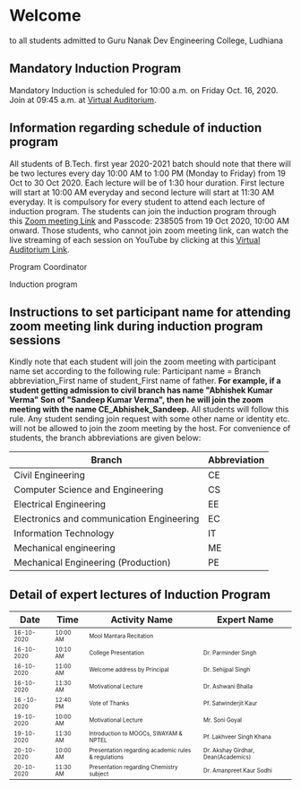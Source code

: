 # Welcome

to all students admitted to Guru Nanak Dev Engineering College, Ludhiana

## Mandatory Induction Program

Mandatory Induction is scheduled for 10:00 a.m. on Friday Oct. 16, 2020. Join at 09:45 a.m. at [Virtual Auditorium](https://youtu.be/lwfO98I1FjU).

## Information regarding schedule of induction program

All students of B.Tech. first year 2020-2021 batch should note that there will be two lectures every day 10:00 AM to 1:00 PM (Monday to Friday) from 19 Oct to 30 Oct 2020. Each lecture will be of 1:30 hour duration. First lecture will start at 10:00 AM everyday and second lecture will start at 11:30 AM everyday. It is compulsory for every student to attend each lecture of induction program. The students can join the induction program through this [Zoom meeting Link](https://gndec-ac-in.zoom.us/j/84068577476?pwd=RkxjWWladWk2V2ppOEtEM2dSbHptQT09) and Passcode: 238505 from 19 Oct 2020, 10:00 AM onward. Those students, who cannot join zoom meeting link, can watch the live streaming of each session on YouTube by clicking at this [Virtual Auditorium Link](https://youtu.be/lwfO98I1FjU).

Program Coordinator

Induction program
## Instructions to set participant name for attending zoom meeting link during induction program sessions
Kindly note that each student will join the zoom meeting with participant name set according to the following rule: Participant name = Branch abbreviation_First name of student_First name of father. **For example, if a student getting admission to civil branch has name "Abhishek Kumar Verma" Son of "Sandeep Kumar Verma", then he will join the zoom meeting with the name CE_Abhishek_Sandeep.** All students will follow this rule. Any student sending join request with some other name or identity etc. will not be allowed to join the zoom meeting by the host.
For convenience of students, the branch abbreviations are given below:

| Branch | Abbreviation |
| ------| --------- |
| Civil Engineering | CE |
| Computer Science and Engineering | CS |
| Electrical Engineering | EE |
| Electronics and communication Engineering | EC |
| Information Technology | IT |
| Mechanical engineering | ME |
| Mechanical Engineering (Production) | PE |

## Detail of expert lectures of Induction Program

| Date | Time | Activity Name | Expert Name | 
| -----| ---- | ----------- |-----|
| <font size="1"> 16-10-2020 </font> | <font size="1"> 10:00 AM </font> | <font size="1"> Mool Mantara Recitation </font> |    |
| <font size="1"> 16-10-2020 </font> | <font size="1"> 10:10 AM </font> | <font size="1"> College Presentation </font> |  <font size="1"> Dr. Parminder Singh </font> |
| <font size="1"> 16-10-2020 </font>  | <font size="1"> 11:00 AM </font> | <font size="1"> Welcome address by Principal </font> | <font size="1"> Dr. Sehijpal Singh </font>  |
| <font size="1"> 16-10-2020 </font> | <font size="1"> 11:30 AM </font> | <font size="1"> Motivational Lecture </font> | <font size="1"> Dr. Ashwani Bhalla  </font> |
| <font size="1"> 16 -10-2020 </font> | <font size="1"> 12:40 PM </font> | <font size="1"> Vote of Thanks </font> | <font size="1"> Pf. Satwinderjit Kaur </font>  |
| <font size="1"> 19-10-2020 </font> | <font size="1"> 10:00 AM </font> | <font size="1"> Motivational Lecture </font> | <font size="1"> Mr. Soni Goyal </font>   |
| <font size="1"> 19-10-2020 </font> | <font size="1"> 11:30 AM </font> | <font size="1"> Introduction to MOOCs, SWAYAM & NPTEL </font> |  <font size="1"> Pf. Lakhveer Singh Khana </font> |
| <font size="1"> 20-10-2020 </font> | <font size="1"> 10:00 AM </font> | <font size="1"> Presentation regarding academic rules & regulations </font> |  <font size="1"> Dr. Akshay Girdhar, Dean(Academics) </font> |
| <font size="1"> 20-10-2020 </font> | <font size="1"> 11:30 AM </font> | <font size="1"> Presentation regarding Chemistry subject </font> |  <font size="1"> Dr. Amanpreet Kaur Sodhi </font> |
 
